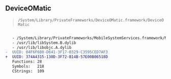 ## DeviceOMatic

> `/System/Library/PrivateFrameworks/DeviceOMatic.framework/DeviceOMatic`

```diff

   - /System/Library/PrivateFrameworks/MobileSystemServices.framework/MobileSystemServices
   - /usr/lib/libSystem.B.dylib
   - /usr/lib/libobjc.A.dylib
-  UUID: 04F6F6B8-D641-3F17-B329-C3595CED7AF3
+  UUID: 374A4315-130D-3F72-B14B-57E00B06518D
   Functions: 28
   Symbols:   218
   CStrings:  109

```
